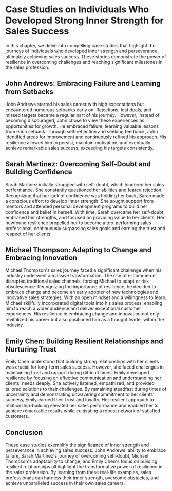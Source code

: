 Case Studies on Individuals Who Developed Strong Inner Strength for Sales Success
==========================================================================================

In this chapter, we delve into compelling case studies that highlight the journeys of individuals who developed inner strength and perseverance, ultimately achieving sales success. These stories demonstrate the power of resilience in overcoming challenges and reaching significant milestones in the sales profession.

**John Andrews: Embracing Failure and Learning from Setbacks**
--------------------------------------------------------------

John Andrews started his sales career with high expectations but encountered numerous setbacks early on. Rejections, lost deals, and missed targets became a regular part of his journey. However, instead of becoming discouraged, John chose to view these experiences as opportunities for growth. He embraced failure, learning valuable lessons from each setback. Through self-reflection and seeking feedback, John identified areas for improvement and continuously refined his approach. His resilience allowed him to persist, maintain motivation, and eventually achieve remarkable sales success, exceeding his targets consistently.

**Sarah Martinez: Overcoming Self-Doubt and Building Confidence**
-----------------------------------------------------------------

Sarah Martinez initially struggled with self-doubt, which hindered her sales performance. She constantly questioned her abilities and feared rejection. Recognizing that her lack of confidence was holding her back, Sarah made a conscious effort to develop inner strength. She sought support from mentors and attended personal development programs to build her confidence and belief in herself. With time, Sarah overcame her self-doubt, embraced her strengths, and focused on providing value to her clients. Her newfound resilience propelled her to become a top-performing sales professional, continuously surpassing sales goals and earning the trust and respect of her clients.

**Michael Thompson: Adapting to Change and Embracing Innovation**
-----------------------------------------------------------------

Michael Thompson's sales journey faced a significant challenge when his industry underwent a massive transformation. The rise of e-commerce disrupted traditional sales channels, forcing Michael to adapt or risk obsolescence. Recognizing the importance of resilience, he decided to embrace change and become an early adopter of new technologies and innovative sales strategies. With an open mindset and a willingness to learn, Michael skillfully incorporated digital tools into his sales process, enabling him to reach a wider audience and deliver exceptional customer experiences. His resilience in embracing change and innovation not only revitalized his career but also positioned him as a thought leader within the industry.

**Emily Chen: Building Resilient Relationships and Nurturing Trust**
--------------------------------------------------------------------

Emily Chen understood that building strong relationships with her clients was crucial for long-term sales success. However, she faced challenges in maintaining trust and rapport during difficult times. Emily developed resilience by focusing on effective communication and understanding her clients' needs deeply. She actively listened, empathized, and provided tailored solutions to their challenges. By remaining steadfast during times of uncertainty and demonstrating unwavering commitment to her clients' success, Emily earned their trust and loyalty. Her resilient approach to relationship-building elevated her sales performance and enabled her to achieve remarkable results while cultivating a robust network of satisfied customers.

**Conclusion**
--------------

These case studies exemplify the significance of inner strength and perseverance in achieving sales success. John Andrews' ability to embrace failure, Sarah Martinez's journey of overcoming self-doubt, Michael Thompson's adaptability to change, and Emily Chen's focus on building resilient relationships all highlight the transformative power of resilience in the sales profession. By learning from these real-life examples, sales professionals can harness their inner strength, overcome obstacles, and achieve unparalleled success in their own sales careers.
